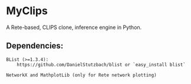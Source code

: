 MyClips
==============

A Rete-based, CLIPS clone, inference engine in Python.


Dependencies:
------------

	BList (>=1.3.4):
		https://github.com/DanielStutzbach/blist or `easy_install blist`
	
	NetworkX and MathplotLib (only for Rete network plotting) 

 
